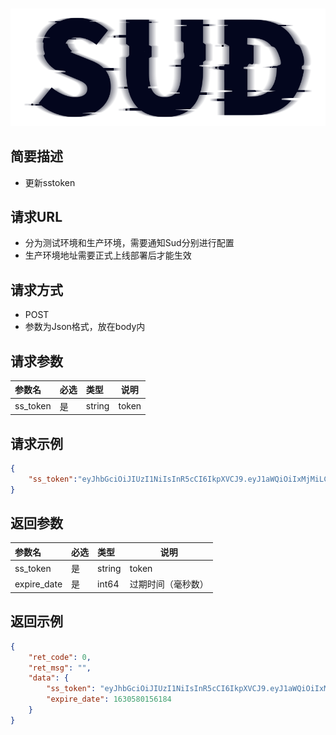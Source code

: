 #

![SUD](../../Resource/logo.png)

## 简要描述

- 更新sstoken

## 请求URL

- 分为测试环境和生产环境，需要通知Sud分别进行配置
- 生产环境地址需要正式上线部署后才能生效

## 请求方式

- POST
- 参数为Json格式，放在body内

## 请求参数

|参数名|必选|类型|说明|
|:----|:---|:-----|-----|
|ss_token|是|string|token|

## 请求示例

```json
{
    "ss_token":"eyJhbGciOiJIUzI1NiIsInR5cCI6IkpXVCJ9.eyJ1aWQiOiIxMjMiLCJleHAiOjE2MzA0MTc4NDksImFwcF9pZCI6ImFwcElEIn0.BWFAf7-Bi20KsFIjnQcF2ET1RNhoZRhoWa-VOxYbPuY"
}
```

## 返回参数

|参数名|必选|类型|说明|
|:----|:---|:-----|-----|
|ss_token|是|string|token|
|expire_date|是|int64|过期时间（毫秒数）|

## 返回示例

```json
{
    "ret_code": 0,
    "ret_msg": "",
    "data": {
        "ss_token": "eyJhbGciOiJIUzI1NiIsInR5cCI6IkpXVCJ9.eyJ1aWQiOiIxMzgwMTAwMTc3MTUwMzQ1MjY2IiwiZXhwIjoxNjMwNTgwMTU2LCJhcHBfaWQiOiJhcHBJRCJ9.A9VAOC2ltCn_6pVn3jA8zHBos6QQs0_1_RnxsuK9M44",
        "expire_date": 1630580156184
    }
}
```
